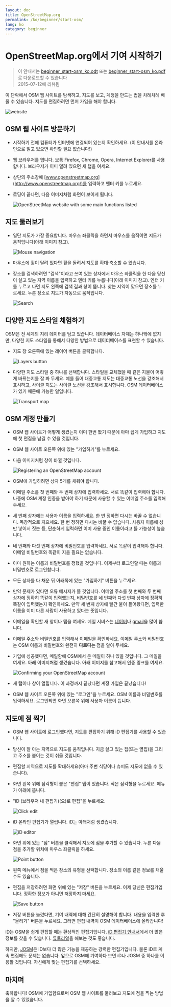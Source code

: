 ```yaml
---
layout: doc
title: OpenStreetMap.org
permalink: /ko/beginner/start-osm/
lang: ko
category: beginner
---
```


OpenStreetMap.org에서 기여 시작하기
====================================

> 이 안내서는 [beginner_start-osm_ko.odt](/files/beginner_start-osm_ko.odt) 또는 [beginner_start-osm_ko.pdf](/files/beginner_start-osm_ko.pdf)로 다운로드할 수 있습니다  
> 2015-07-12에 리뷰됨  

이 단락에서 OSM 웹 사이트를 탐색하고, 지도를 보고, 계정을 만드는 법을 차례차례 배울 수 있습니다. 지도를 편집하려면 먼저 가입을 해야 합니다.

![website][]

OSM 웹 사이트 방문하기
-------------------------------

-   시작하기 전에 컴퓨터가 인터넷에 연결되어 있는지 확인하세요.  (이 안내서를 온라인으로 읽고 있으면 확인할 필요 없습니다!)
-   웹 브라우저를 엽니다. 보통 Firefox, Chrome, Opera, Internet Explorer를 사용합니다. 브라우저가 이미 열려 있으면 새 탭을 여세요.
-   상단의 주소창에 [www.openstreetmap.org](http://www.openstreetmap.org/)를 입력하고 엔터 키를 누르세요.
-   로딩이 끝나면, 다음 이미지처럼 화면이 보이게 됩니다.

    ![OpenStreetMap website with some main functions listed][]

지도 둘러보기
----------------

-   일단 지도가 가장 중요합니다. 마우스 좌클릭을 하면서 마우스를 움직이면 지도가 움직입니다(아래 이미지 참고).

    ![Mouse navigation][]

-   마우스에 휠이 달려 있다면 휠을 돌려서 지도를 확대·축소할 수 있습니다.
-   장소를 검색하려면 "검색"이라고 쓰여 있는 상자에서 마우스 좌클릭을 한 다음 당신이 살고 있는 지역 이름을 입력하고 엔터 키를 누릅니다(아래 이미지 참고). 엔터 키를 누르고 나면 지도 왼쪽에 검색 결과 창이 뜹니다. 찾는 지역이 맞으면 장소를 누르세요. 누른 장소로 지도가 자동으로 움직입니다.

    ![Search][]
   

다양한 지도 스타일 체험하기
------------------------

OSM은 전 세계의 지리 데이터를 담고 있습니다. 데이터베이스 자체는 하나밖에 없지만, 다양한 지도 스타일을 통해서 다양한 방법으로 데이터베이스를 표현할 수 있습니다.

-   지도 창 오른쪽에 있는 레이어 버튼을 클릭합니다.

    ![Layers button][]

-   다양한 지도 스타일 중 하나를 선택합니다. 스타일을 교체했을 때 같은 지물이 어떻게 바뀌는지를 잘 봐 두세요. 예를 들어 대중교통 지도는 대중교통 노선을 강조해서 표시하고, 사이클 지도는 사이클 노선을 강조해서 표시합니다. OSM 데이터베이스가 있기 때문에 가능한 일입니다.

    ![Transport map][]

OSM 계정 만들기
-------------------------------

-   OSM 웹 사이트가 어떻게 생겼는지 이미 한번 봤기 때문에 아마 쉽게 가입하고 지도에 첫 편집을 남길 수 있을 것입니다.
-   OSM 웹 사이트 오른쪽 위에 있는 "가입하기"를 누르세요.
-   다음 이미지처럼 창이 바뀔 것입니다.

    ![Registering an OpenStreetMap account][]

-   OSM에 가입하려면 상자 5개를 채워야 합니다.
-   이메일 주소를 첫 번째와 두 번째 상자에 입력하세요. 서로 똑같이 입력해야 합니다. 나중에 OSM 계정 인증을 받아야 하기 때문에 사용할 수 있는 이메일 주소를 입력해 주세요.
-   세 번째 상자에는 사용자 이름을 입력하세요. 한 번 정하면 다시는 바꿀 수 없습니다. 독창적으로 지으세요. 한 번 정하면 다시는 바꿀 수 없습니다. 사용자 이름에 성만 넣어서 짓는 등, 단순하게 입력하면 이미 사용 중인 이름이라고 뜰 가능성이 높습니다.
-   네 번째와 다섯 번째 상자에 비밀번호를 입력하세요. 서로 똑같이 입력해야 합니다. 이메일 비밀번호와 똑같이 지을 필요는 없습니다.
-   아마 원하는 이름과 비밀번호를 정했을 것입니다. 이제부터 로그인할 때는 이름과 비밀번호로 로그인합니다.
-   모든 상자를 다 채운 뒤 아래쪽에 있는 "가입하기" 버튼을 누르세요.
-   만약 문제가 있다면 오류 메시지가 뜰 것입니다. 이메일 주소를 첫 번째와 두 번째 상자에 정확히 똑같이 입력했는지, 비밀번호를 네 번째와 다섯 번째 상자에 정확히 똑같이 입력했는지 확인하세요. 만약 세 번째 상자에 빨간 불이 들어왔다면, 입력한 이름을 이미 다른 사람이 사용하고 있다는 뜻입니다.
-   이메일을 확인할 새 창이나 탭을 여세요. 메일 서비스는 [네이버](https://mail.naver.com)나 [gmail](https://mail.google.com)을 많이 씁니다.
-   이메일 주소와 비밀번호를 입력해서 이메일을 확인하세요. 이메일 주소와 비밀번호는 OSM 이름과 비밀번호와 완전히 __다르다는__ 점을 알아 두세요.
-   가입에 성공했다면, 메일함에 OSM에서 온 메일이 하나 있을 것입니다. 그 메일을 여세요. 아래 이미지처럼 생겼습니다. 아래 이미지를 참고해서 인증 링크를 여세요.

    ![Confirming your OpenStreetMap account][]

-   새 탭이나 창이 열립니다. 이 과정까지 끝났다면 계정 가입은 끝났습니다!
-   OSM 웹 사이트 오른쪽 위에 있는 "로그인"을 누르세요. OSM 이름과 비밀번호를 입력하세요. 로그인되면 화면 오른쪽 위에 사용자 이름이 뜹니다.

지도에 점 찍기
------------------------

-   OSM 웹 사이트에 로그인했다면, 지도를 편집하기 위해 iD 편집기를 사용할 수 있습니다.
-   당신이 잘 아는 지역으로 지도를 움직입니다. 지금 살고 있는 집(또는 옆집)을 그리고 주소를 붙이는 것이 쉬울 것입니다. 
-   편집할 지역으로 지도를 확대하세요(아마 주변 식당이나 슈퍼도 지도에 없을 수 있습니다).
-   화면 왼쪽 위에 삼각형이 붙은 "편집" 탭이 있습니다. 작은 삼각형을 누르세요. 메뉴가 아래에 뜹니다.
-   "iD (브라우저 내 편집기)(으)로 편집"을 누르세요.

    ![Click edit][]

-   iD 온라인 편집기가 열립니다. iD는 아래처럼 생겼습니다.

    ![iD editor][]

-   화면 위에 있는 "점" 버튼을 클릭해서 지도에 점을 추가할 수 있습니다. 누른 다음 점을 추가할 위치에 마우스 좌클릭을 하세요.

    ![Point button][]    

-   왼쪽 메뉴에서 점을 찍은 장소의 유형을 선택합니다. 장소의 이름 같은 정보를 채울 수도 있습니다.
-   편집을 저장하려면 화면 위에 있는 "저장" 버튼을 누르세요. 이제 당신은 편집가입니다. 정확한 정보가 아니면 저장하지 마세요.

    ![Save button][]    

-   저장 버튼을 눌렀다면, 기여 내역에 대해 간단히 설명해야 합니다. 내용을 입력한 후 "올리기" 버튼을 누르세요. 그러면 편집 내역이 OSM 데이터베이스에 올라갑니다!


iD는 OSM을 쉽게 편집할 때는 환상적인 편집기입니다. [iD 편집기 안내서](/ko/beginner/id-editor/)에서 더 많은 정보를 찾을 수 있습니다. [튜토리얼](http://www.openstreetmap.org/edit?editor=id#walkthrough=true)을 해보는 것도 좋습니다.

하지만, [JOSM](/ko/josm/)은 iD보다 더 많은 기능을 제공하는 강력한 편집기입니다. 물론 iD로 계속 편집해도 문제는 없습니다. 앞으로 OSM에 기여하다 보면 iD나 JOSM 중 하나를 이용할 것입니다. 자신에게 맞는 편집기를 선택하세요.

마치며
-------

축하합니다! OSM에 가입함으로써 OSM 웹 사이트를 둘러보고 지도에 점을 찍는 방법을 알 수 있었습니다.



[website]: /images/beginner/start-osm_website.png
[OpenStreetMap website with some main functions listed]: /images/beginner/osm-website-main-functions.png
[Mouse navigation]: /images/beginner/mouse-navigation.png
[Search]: /images/beginner/search.png
[Layers button]: /images/beginner/layers.png
[Transport map]: /images/beginner/transport-map.png
[Registering an OpenStreetMap account]: /images/beginner/registering-account.png
[Confirming your OpenStreetMap account]: /images/beginner/confirming-account.png
[Click edit]: /images/beginner/click-edit.png
[iD editor]: /images/beginner/id-editor.png
[Point button]: /images/beginner/point-button.png
[Save button]: /images/beginner/save-button.png

